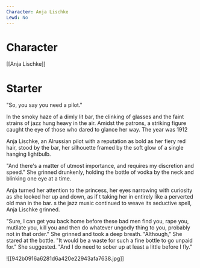 ```yaml
---
Character: Anja Lischke
Lewd: No
---
```

# Character
[[Anja Lischke]]

# Starter
"So, you say you need a pilot."

In the smoky haze of a dimly lit bar, the clinking of glasses and the faint strains of jazz hung heavy in the air. Amidst the patrons, a striking figure caught the eye of those who dared to glance her way. The year was 1912

Anja Lischke, an Alrussian pilot with a reputation as bold as her fiery red hair, stood by the bar, her silhouette framed by the soft glow of a single hanging lightbulb.  

"And there's a matter of utmost importance, and requires my discretion and speed." She grinned drunkenly, holding the bottle of vodka by the neck and blinking one eye at a time.

Anja turned her attention to the princess, her eyes narrowing with curiosity as she looked her up and down, as if t taking her in entirely like a perverted old man in the bar. s the jazz music continued to weave its seductive spell, Anja Lischke grinned.

"Sure, I can get you back home before these bad men find you, rape you, mutilate you, kill you and then do whatever ungodly thing to you, probably not in that order." She grinned and took a deep breath. "Although," She stared at the bottle. "It would be a waste for such a fine bottle to go unpaid for." She suggested. "And I do need to sober up at least a little before I fly."

![[942b0916a6281d6a420e22943afa7638.jpg]]